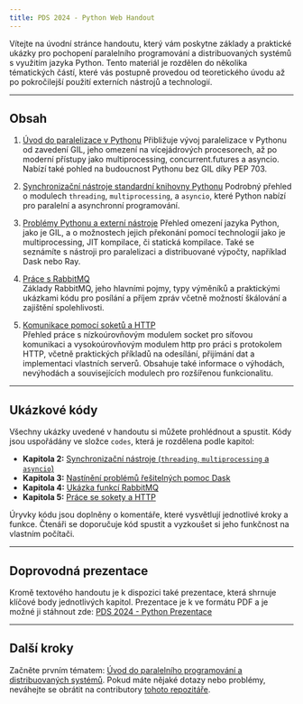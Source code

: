 ```yaml
---
title: PDS 2024 - Python Web Handout
---
```


Vítejte na úvodní stránce handoutu, který vám poskytne základy a praktické ukázky pro pochopení paralelního programování a distribuovaných systémů s využitím jazyka Python. Tento materiál je rozdělen do několika tématických částí, které vás postupně provedou od teoretického úvodu až po pokročilejší použití externích nástrojů a technologií.

---

## Obsah

1. [Úvod do paralelizace v Pythonu](uvod_do_paralelizace.md)
   Přibližuje vývoj paralelizace v Pythonu od zavedení GIL, jeho omezení na vícejádrových procesorech, až po moderní přístupy jako multiprocessing, concurrent.futures a asyncio. Nabízí také pohled na budoucnost Pythonu bez GIL díky PEP 703.

2. [Synchronizační nástroje standardní knihovny Pythonu](synchronizacni_nastroje_std_knihovny.md)
   Podrobný přehled o modulech `threading`, `multiprocessing`, a `asyncio`, které Python nabízí pro paralelní a asynchronní programování.

3. [Problémy Pythonu a externí nástroje](problemy_jazyka_python_a_externi_nastroje.md)
   Přehled omezení jazyka Python, jako je GIL, a o možnostech jejich překonání pomocí technologií jako je multiprocessing, JIT kompilace, či statická kompilace. Také se seznámíte s nástroji pro paralelizaci a distribuované výpočty, například Dask nebo Ray.

4. [Práce s RabbitMQ](rabbitmq.md)  
   Základy RabbitMQ, jeho hlavními pojmy, typy výměníků a praktickými ukázkami kódu pro posílání a příjem zpráv včetně možností škálování a zajištění spolehlivosti.

5. [Komunikace pomocí soketů a HTTP](socket_http.md)  
   Přehled práce s nízkoúrovňovým modulem socket pro síťovou komunikaci a vysokoúrovňovým modulem http pro práci s protokolem HTTP, včetně praktických příkladů na odesílání, přijímání dat a implementaci vlastních serverů. Obsahuje také informace o výhodách, nevýhodách a souvisejících modulech pro rozšířenou funkcionalitu.

---

## Ukázkové kódy

Všechny ukázky uvedené v handoutu si můžete prohlédnout a spustit. Kódy jsou uspořádány ve složce `codes`, která je rozdělena podle kapitol:  

- **Kapitola 2:** [Synchronizační nástroje (`threading`, `multiprocessing` a `asyncio`)](codes/synchronization_tools/)
- **Kapitola 3:** [Nastínění problémů řešitelných pomoc Dask](codes/dask/)
- **Kapitola 4:** [Ukázka funkcí RabbitMQ](codes/rabbitmq_examples/)
- **Kapitola 5:** [Práce se sokety a HTTP](codes/socket_http/)

Úryvky kódu jsou doplněny o komentáře, které vysvětlují jednotlivé kroky a funkce. Čtenáři se doporučuje kód spustit a vyzkoušet si jeho funkčnost na vlastním počítači.

---

## Doprovodná prezentace

Kromě textového handoutu je k dispozici také prezentace, která shrnuje klíčové body jednotlivých kapitol. Prezentace je k ve formátu PDF a je možné ji stáhnout zde: [PDS 2024 - Python Prezentace](https://github.com/Tarasa24/PDS-2024-Python/releases/latest/download/prezentace.pdf)

---

## Další kroky

Začněte prvním tématem: [Úvod do paralelního programování a distribuovaných systémů](uvod_do_paralelizace.md). Pokud máte nějaké dotazy nebo problémy, neváhejte se obrátit na contributory [tohoto repozitáře](https://github.com/Tarasa24/PDS-2024-Python).
